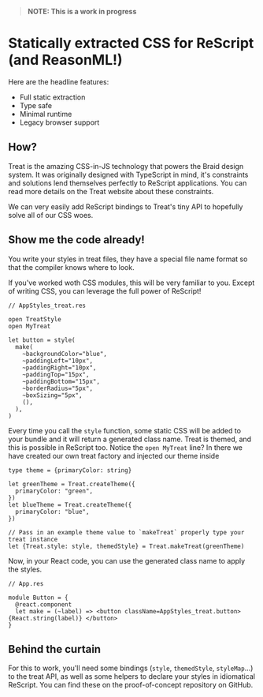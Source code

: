 > **NOTE: This is a work in progress**

# Statically extracted CSS for ReScript (and ReasonML!)

Here are the headline features:

- Full static extraction
- Type safe
- Minimal runtime
- Legacy browser support

## How?

Treat is the amazing CSS-in-JS technology that powers the Braid design system. It was originally designed with TypeScript in mind, it's constraints and solutions lend themselves perfectly to ReScript applications. You can read more details on the Treat website about these constraints.

We can very easily add ReScript bindings to Treat's tiny API to hopefully solve all of our CSS woes.

## Show me the code already!

You write your styles in treat files, they have a special file name format so that the compiler knows where to look.

If you've worked woth CSS modules, this will be very familiar to you. Except of writing CSS, you can leverage the full power of ReScript! 

```rescript
// AppStyles_treat.res

open TreatStyle
open MyTreat

let button = style(
  make(
    ~backgroundColor="blue",
    ~paddingLeft="10px",
    ~paddingRight="10px",
    ~paddingTop="15px",
    ~paddingBottom="15px",
    ~borderRadius="5px",
    ~boxSizing="5px",
    (),
  ),
)
```

Every time you call the `style` function, some static CSS will be added to your bundle and it will return a generated class name. Treat is themed, and this is possible in ReScript too. Notice the `open MyTreat` line? In there we have created our own treat factory and injected our theme inside

```rescript
type theme = {primaryColor: string}

let greenTheme = Treat.createTheme({
  primaryColor: "green",
})
let blueTheme = Treat.createTheme({
  primaryColor: "blue",
})

// Pass in an example theme value to `makeTreat` properly type your treat instance
let {Treat.style: style, themedStyle} = Treat.makeTreat(greenTheme)
```

Now, in your React code, you can use the generated class name to apply the styles.

```rescript
// App.res

module Button = {
  @react.component
  let make = (~label) => <button className=AppStyles_treat.button> {React.string(label)} </button>
}
```

## Behind the curtain

For this to work, you'll need some bindings (`style`, `themedStyle`, `styleMap`...) to the treat API, as well as some helpers to declare your styles in idiomatical ReScript. You can find these on the proof-of-concept repository on GitHub.
